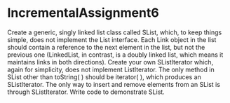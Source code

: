 # IncrementalAssignment6
Create a generic, singly linked list class called SList, which, to keep things simple, does not implement the List interface. Each Link object in the list should contain a reference to the next element in the list, but not the previous one (LinkedList, in contrast, is a doubly linked list, which means it maintains links in both directions). Create your own SListIterator which, again for simplicity, does not implement ListIterator. The only method in SList other than toString( ) should be iterator( ), which produces an SListIterator. The only way to insert and remove elements from an SList is through SListIterator. Write code to demonstrate SList.
